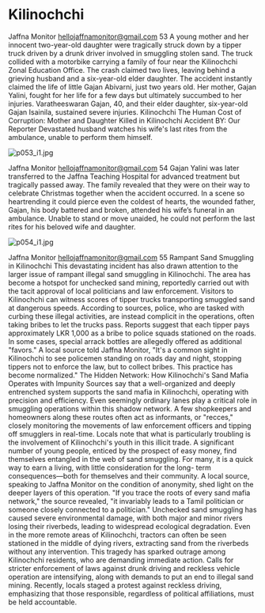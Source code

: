 # Kilinochchi

Jaffna Monitor
hellojaffnamonitor@gmail.com
53
A 
young mother and her 
innocent two-year-old 
daughter were tragically struck 
down by a tipper truck driven 
by a drunk driver involved in 
smuggling stolen sand. The 
truck collided with a motorbike 
carrying a family of four near 
the Kilinochchi Zonal Education 
Office.
The crash claimed two lives, 
leaving behind a grieving husband 
and a six-year-old elder daughter.
The accident instantly claimed the 
life of little Gajan Abivarni, just 
two years old. Her mother, Gajan 
Yalini, fought for her life for a few 
days but ultimately succumbed 
to her injuries. Varatheeswaran 
Gajan, 40, and their elder 
daughter, six-year-old Gajan 
Isainila, sustained severe injuries.
Kilinochchi
The Human Cost of Corruption: 
Mother and Daughter Killed in 
Kilinochchi Accident
BY: 
Our Reporter
Devastated husband watches his wife's last rites from the 
ambulance, unable to perform them himself.

![p053_i1.jpg](images_out/008_kilinochchi/p053_i1.jpg)

Jaffna Monitor
hellojaffnamonitor@gmail.com
54
Gajan Yalini was later transferred to the Jaffna 
Teaching Hospital for advanced treatment but 
tragically passed away. The family revealed that 
they were on their way to celebrate Christmas 
together when the accident occurred.
In a scene so heartrending it could pierce even 
the coldest of hearts, the wounded father, 
Gajan, his body battered and broken, attended 
his wife’s funeral in an ambulance. Unable to 
stand or move unaided, he could not perform 
the last rites for his beloved wife and daughter.

![p054_i1.jpg](images_out/008_kilinochchi/p054_i1.jpg)

Jaffna Monitor
hellojaffnamonitor@gmail.com
55
Rampant Sand Smuggling in Kilinochchi
This devastating incident has also drawn 
attention to the larger issue of rampant illegal 
sand smuggling in Kilinochchi. The area has 
become a hotspot for unchecked sand mining, 
reportedly carried out with the tacit approval 
of local politicians and law enforcement.
Visitors to Kilinochchi can witness scores of 
tipper trucks transporting smuggled sand 
at dangerous speeds. According to sources, 
police, who are tasked with curbing these 
illegal activities, are instead complicit in the 
operations, often taking bribes to let the trucks 
pass. Reports suggest that each tipper pays 
approximately LKR 1,000 as a bribe to police 
squads stationed on the roads. In some cases, 
special arrack bottles are allegedly offered as 
additional "favors."
A local source told Jaffna Monitor, "It's a 
common sight in Kilinochchi to see policemen 
standing on roads day and night, stopping 
tippers not to enforce the law, but to collect 
bribes. This practice has become normalized."
The Hidden Network: How Kilinochchi's 
Sand Mafia Operates with Impunity
Sources say that a well-organized and deeply 
entrenched system supports the sand mafia 
in Kilinochchi, operating with precision and 
efficiency. Even seemingly ordinary lanes play 
a critical role in smuggling operations within 
this shadow network. A few shopkeepers and 
homeowners along these routes often act as 
informants, or "recces," closely monitoring the 
movements of law enforcement officers and 
tipping off smugglers in real-time.
Locals note that what is particularly troubling 
is the involvement of Kilinochchi's youth in 
this illicit trade. A significant number of young 
people, enticed by the prospect of easy money, 
find themselves entangled in the web of sand 
smuggling. For many, it is a quick way to earn 
a living, with little consideration for the long-
term consequences—both for themselves and 
their community.
A local source, speaking to Jaffna Monitor on 
the condition of anonymity, shed light on the 
deeper layers of this operation. "If you trace 
the roots of every sand mafia network," the 
source revealed, "it invariably leads to a Tamil 
politician or someone closely connected to a 
politician."
Unchecked sand smuggling has caused severe 
environmental damage, with both major and 
minor rivers losing their riverbeds, leading to 
widespread ecological degradation. Even in the 
more remote areas of Kilinochchi, tractors can 
often be seen stationed in the middle of dying 
rivers, extracting sand from the riverbeds 
without any intervention.
This tragedy has sparked outrage among 
Kilinochchi residents, who are demanding 
immediate action. Calls for stricter 
enforcement of laws against drunk driving 
and reckless vehicle operation are intensifying, 
along with demands to put an end to illegal 
sand mining.
Recently, locals staged a protest against 
reckless driving, emphasizing that those 
responsible, regardless of political affiliations, 
must be held accountable.

